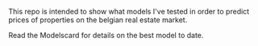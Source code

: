 This repo is intended to show what models I've tested in order to predict prices of properties on the belgian real estate market. </p>
Read the Modelscard for details on the best model to date.
